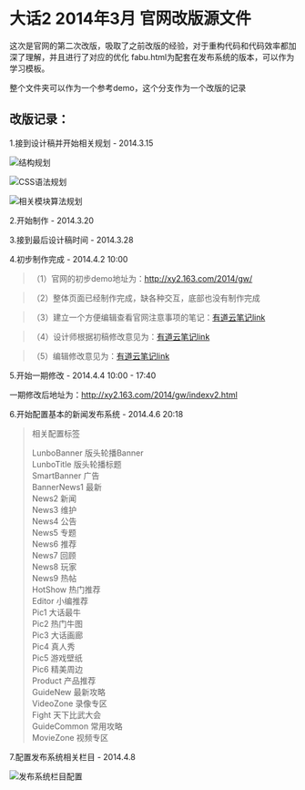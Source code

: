 大话2 2014年3月 官网改版源文件
=====

这次是官网的第二次改版，吸取了之前改版的经验，对于重构代码和代码效率都加深了理解，并且进行了对应的优化
fabu.html为配套在发布系统的版本，可以作为学习模板。

整个文件夹可以作为一个参考demo，这个分支作为一个改版的记录

改版记录：
---------
1.接到设计稿并开始相关规划 - 2014.3.15

![结构规划](http://117.18.10.164/2.jpg "初期结构规划")

![CSS语法规划](http://117.18.10.164/1.jpg "CSS语法规划")

![相关模块算法规划](http://117.18.10.164/3.jpg "相关模块算法规划")

2.开始制作 - 2014.3.20

3.接到最后设计稿时间 - 2014.3.28

4.初步制作完成 - 2014.4.2  10:00
>（1）官网的初步demo地址为：<a href="http://xy2.163.com/2014/gw/" target="_blank">http://xy2.163.com/2014/gw/</a>

>（2）整体页面已经制作完成，缺各种交互，底部也没有制作完成

>（3）建立一个方便编辑查看官网注意事项的笔记：<a href="http://note.youdao.com/share/?id=9cb34a908135877f5435d25d60db0d28&type=note" target="_blank">有道云笔记link</a>

>（4）设计师根据初稿修改意见为：<a href="http://note.youdao.com/share/?id=0f64c12116b1fab9eb8fae6a1c370477&type=note" target="_blank">有道云笔记link</a>

>（5）编辑修改意见为：<a href="http://note.youdao.com/share/?id=490c7cc2c38c39120965692b869cc0d7&type=note " target="_blank">有道云笔记link</a>

5.开始一期修改 - 2014.4.4 10:00 - 17:40

一期修改后地址为：<a href="http://xy2.163.com/2014/gw/indexv2.html" target="_blank">http://xy2.163.com/2014/gw/indexv2.html</a>

6.开始配置基本的新闻发布系统 - 2014.4.6 20:18  
  
<blockquote>相关配置标签  

 LunboBanner 版头轮播Banner             
 LunboTitle 版头轮播标题       
 SmartBanner 广告   
 BannerNews1 最新         
 News2 新闻   
 News3 维护       
 News4 公告        
 News5 专题         
 News6 推荐          
 News7 回顾          
 News8 玩家         
 News9 热帖         
 HotShow 热门推荐         
 Editor 小编推荐         
 Pic1 大话最牛        
 Pic2 热门牛图        
 Pic3 大话画廊      
 Pic4 真人秀        
 Pic5 游戏壁纸          
 Pic6 精美周边         
 Product 产品推荐       
 GuideNew 最新攻略        
 VideoZone 录像专区       
 Fight 天下比武大会      
 GuideCommon 常用攻略       
 MovieZone 视频专区      
 </blockquote> 
7.配置发布系统相关栏目 - 2014.4.8  

![发布系统栏目配置](http://117.18.10.164/fabu.jpg "发布系统栏目配置")   
